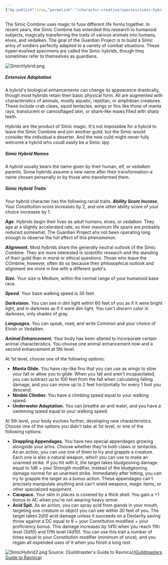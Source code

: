 ```yaml
---
{"dg-publish":true,"permalink":"/character-creation/species/simic-hybrid/"}
---
```



The Simic Combine uses magic to fuse different life forms together. In recent years, the Simic Combine has extended this research to humanoid subjects, magically transferring the traits of various animals into humans, elves, and vedalken. The goal of the Guardian Project is to build a Simic army of soldiers perfectly adapted to a variety of combat situations. These hyper-evolved specimens are called the Simic hybrids, though they sometimes refer to themselves as guardians. 

![SimicHybrid.png](/img/user/Config/DATA/Image%20Storage/SimicHybrid.png)

##### Extensive Adaptation
A hybrid's biological enhancements can change its appearance drastically, though most hybrids retain their basic physical form. All are augmented with characteristics of animals, mostly aquatic, reptilian, or amphibian creatures. These include crab claws, squid tentacles, wings or fins like those of manta rays, translucent or camouflaged skin, or shark-like maws filled with sharp teeth.

Hybrids are the product of Simic magic. It's not impossible for a hybrid to leave the Simic Combine and join another guild, but the Simic would consider the individual a deserter. And the new cuild might never fully welcome a hybrid who coudl easily be a Simic spy. 

##### Simic Hybrid Names
A hybrid usually bears the name given by their human, elf, or vedalken parents. Some hybrids assume a new name after their transformation-a name chosen personally or by those who transformed them.

##### Simic Hybrid Traits
Your hybrid character has the following racial traits.
   ***Ability Score Incrase.*** Your Constitution score increases by 2, and one other ability score of your choice increases by 1.
   
   ***Age.*** Hybrids begin their lives as adult humans, elves, or vedalken. They age at a slightly accelerated rate, so their maximum life spans are probably reduced somewhat. The Guardian Project ahs not been operating long enough to observe the full effect of this phenomenon.
   
   ***Alignment.*** Most hybrids share the generally neutral outlook of the Simic Combine. They are more interested in scientific research and the standing of their guild than in moral or ethical questions. Those who leave the COmbine, however, often do so because their philosophical outlook and alignment are more in line with a different guild's. 
   
   ***Size.*** Your size is Medium, within the normal range of your humanoid base race. 
   
   ***Speed.*** Your base walking speed is 30 feet.
   
   ***Darkvision.*** You can see in dim light within 60 feet of you as if it were bright light, and in darkness as if it were dim light. You can't discern color in darkness, only shades of gray.
   
   ***Languages.*** You can speak, read, and write Common and your choice of Elvish or Vedalken.
   
   ***Animal Enhancement.*** Your body has been altered to incorporate certain animal characteristics. You choose one animal enhancement now and a second enhancement at 5th level. 
   
At 1st level, choose one of the following options:
- **Manta Glide.** You have ray-like fins that you can use as wings to slow your fall or allow you to glide. When you fall and aren't incapacitated, you can subtract up to 100 feet from the fall when calculating falling damage, and you can move up to 2 feet horizontally for every 1 foot you descend.
- **Nimble Climber.** You have a climbing speed equal to your walking speed.
- **Underwater Adaptation.** You can breathe air and water, and you have a swimming speed equal to your walking speed. 
   
At 5th level, your body evolves further, developing new characteristics. Choose one of the options you didn't take at 1st level, or one of the following options:
- **Grappling Appendages.** You have two special appendages growing alongside your arms. Choose whether they're both claws or tentacles. As an action, you can use one of them to try and grapple a creature. Each one is also a natural weapon, which you can use to make an unarmed strike. If you hit with it, the target takes bludgeoning damage equal to 1d6 + your Strength modifier, instead of the bludgeoning damage normal for an unarmed strike. Immediately after hitting, you can try to grapple the target as a bonus action. These appendages can't precisely manipulate anything and can't wield weapons, magic items, or other specialized equipment. 
- **Carapace.** Your skin in places is covered by a thick shell. You gain a +1 bonus to AC when you're not wearing heavy armor.
- **Acid Spit.** As an action, you can spray acid from glands in your mouth, targeting one creature or object you can see within 30 feet of you. The target takes 2d10 acid damage unless it succeeds on a Dexterity saving throw against a DC equal to 8 + your Constitution modified + your proficiency bonus. This damage increases by 1d10 when you reach 11th level (3d10) and 17th level (4d10). You can use this trait a number of times equal to your Constitution modifier (minimum of once), and you regain all expended uses of it when you finish a long rest. 

![SimicHybrid2.png](/img/user/Config/DATA/Image%20Storage/SimicHybrid2.png)
Source: [Guildmaster's Guide to Ravnica]([Guildmasters Guide to Ravnica](https://online.anyflip.com/rbal/hoff/mobile/index.html))
